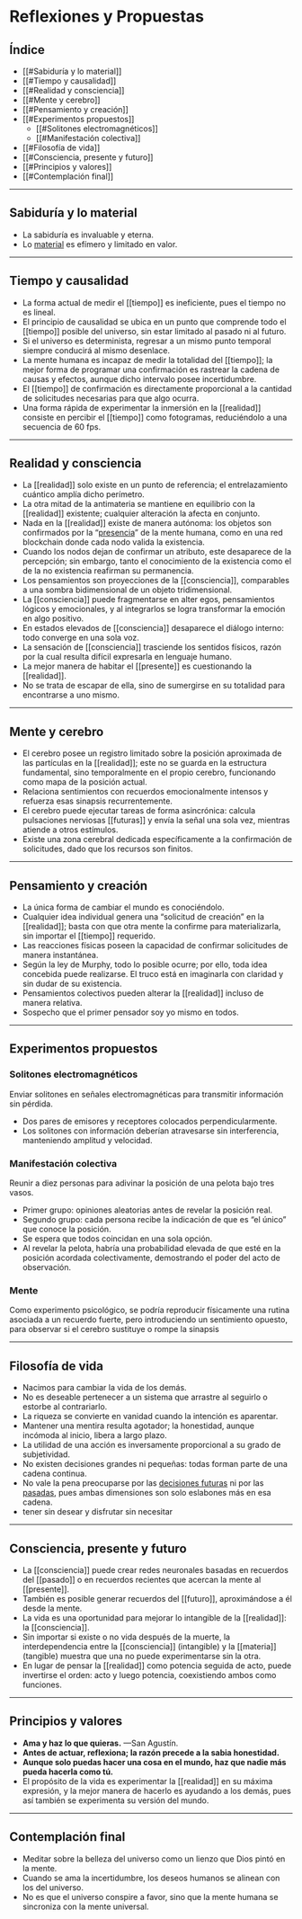 # Reflexiones y Propuestas

## Índice

- [[#Sabiduría y lo material]]  
- [[#Tiempo y causalidad]]  
- [[#Realidad y consciencia]]  
- [[#Mente y cerebro]]  
- [[#Pensamiento y creación]]  
- [[#Experimentos propuestos]]  
  - [[#Solitones electromagnéticos]]  
  - [[#Manifestación colectiva]]  
- [[#Filosofía de vida]]  
- [[#Consciencia, presente y futuro]]  
- [[#Principios y valores]] 
- [[#Contemplación final]]  

---

## Sabiduría y lo material  

- La sabiduría es invaluable y eterna.  
- Lo [material](materia) es efímero y limitado en valor.  

---

## Tiempo y causalidad  

- La forma actual de medir el [[tiempo]] es ineficiente, pues el tiempo no es lineal.  
- El principio de causalidad se ubica en un punto que comprende todo el [[tiempo]] posible del universo, sin estar limitado al pasado ni al futuro.  
- Si el universo es determinista, regresar a un mismo punto temporal siempre conducirá al mismo desenlace.  
- La mente humana es incapaz de medir la totalidad del [[tiempo]]; la mejor forma de programar una confirmación es rastrear la cadena de causas y efectos, aunque dicho intervalo posee incertidumbre.  
- El [[tiempo]] de confirmación es directamente proporcional a la cantidad de solicitudes necesarias para que algo ocurra.  
- Una forma rápida de experimentar la inmersión en la [[realidad]] consiste en percibir el [[tiempo]] como fotogramas, reduciéndolo a una secuencia de 60 fps.  

---

## Realidad y consciencia  

- La [[realidad]] solo existe en un punto de referencia; el entrelazamiento cuántico amplía dicho perímetro.  
- La otra mitad de la antimateria se mantiene en equilibrio con la [[realidad]] existente; cualquier alteración la afecta en conjunto.  
- Nada en la [[realidad]] existe de manera autónoma: los objetos son confirmados por la “[presencia](presente)” de la mente humana, como en una red blockchain donde cada nodo valida la existencia.  
- Cuando los nodos dejan de confirmar un atributo, este desaparece de la percepción; sin embargo, tanto el conocimiento de la existencia como el de la no existencia reafirman su permanencia.  
- Los pensamientos son proyecciones de la [[consciencia]], comparables a una sombra bidimensional de un objeto tridimensional.  
- La [[consciencia]] puede fragmentarse en alter egos, pensamientos lógicos y emocionales, y al integrarlos se logra transformar la emoción en algo positivo.  
- En estados elevados de [[consciencia]] desaparece el diálogo interno: todo converge en una sola voz.  
- La sensación de [[consciencia]] trasciende los sentidos físicos, razón por la cual resulta difícil expresarla en lenguaje humano.  
- La mejor manera de habitar el [[presente]] es cuestionando la [[realidad]].  
- No se trata de escapar de ella, sino de sumergirse en su totalidad para encontrarse a uno mismo.  

---

## Mente y cerebro  

- El cerebro posee un registro limitado sobre la posición aproximada de las partículas en la [[realidad]]; este no se guarda en la estructura fundamental, sino temporalmente en el propio cerebro, funcionando como mapa de la posición actual.  
- Relaciona sentimientos con recuerdos emocionalmente intensos y refuerza esas sinapsis recurrentemente.    
- El cerebro puede ejecutar tareas de forma asincrónica: calcula pulsaciones nerviosas [[futuras]] y envía la señal una sola vez, mientras atiende a otros estímulos.  
- Existe una zona cerebral dedicada específicamente a la confirmación de solicitudes, dado que los recursos son finitos.  

---

## Pensamiento y creación  

- La única forma de cambiar el mundo es conociéndolo.  
- Cualquier idea individual genera una “solicitud de creación” en la [[realidad]]; basta con que otra mente la confirme para materializarla, sin importar el [[tiempo]] requerido.  
- Las reacciones físicas poseen la capacidad de confirmar solicitudes de manera instantánea.  
- Según la ley de Murphy, todo lo posible ocurre; por ello, toda idea concebida puede realizarse. El truco está en imaginarla con claridad y sin dudar de su existencia.  
- Pensamientos colectivos pueden alterar la [[realidad]] incluso de manera relativa.  
- Sospecho que el primer pensador soy yo mismo en todos.  

---

## Experimentos propuestos  

### Solitones electromagnéticos  

Enviar solitones en señales electromagnéticas para transmitir información sin pérdida.  
- Dos pares de emisores y receptores colocados perpendicularmente.  
- Los solitones con información deberían atravesarse sin interferencia, manteniendo amplitud y velocidad.  

### Manifestación colectiva  

Reunir a diez personas para adivinar la posición de una pelota bajo tres vasos.  
- Primer grupo: opiniones aleatorias antes de revelar la posición real.  
- Segundo grupo: cada persona recibe la indicación de que es “el único” que conoce la posición.  
- Se espera que todos coincidan en una sola opción.  
- Al revelar la pelota, habría una probabilidad elevada de que esté en la posición acordada colectivamente, demostrando el poder del acto de observación. 

### Mente

Como experimento psicológico, se podría reproducir físicamente una rutina asociada a un recuerdo fuerte, pero introduciendo un sentimiento opuesto, para observar si el cerebro sustituye o rompe la sinapsis

---

## Filosofía de vida  

- Nacimos para cambiar la vida de los demás.  
- No es deseable pertenecer a un sistema que arrastre al seguirlo o estorbe al contrariarlo.  
- La riqueza se convierte en vanidad cuando la intención es aparentar.  
- Mantener una mentira resulta agotador; la honestidad, aunque incómoda al inicio, libera a largo plazo.  
- La utilidad de una acción es inversamente proporcional a su grado de subjetividad.  
- No existen decisiones grandes ni pequeñas: todas forman parte de una cadena continua.  
- No vale la pena preocuparse por las [decisiones futuras](futuro) ni por las [pasadas](pasado), pues ambas dimensiones son solo eslabones más en esa cadena.  
- tener sin desear y disfrutar sin necesitar

---

## Consciencia, presente y futuro  

- La [[consciencia]] puede crear redes neuronales basadas en recuerdos del [[pasado]] o en recuerdos recientes que acercan la mente al [[presente]].  
- También es posible generar recuerdos del [[futuro]], aproximándose a él desde la mente.  
- La vida es una oportunidad para mejorar lo intangible de la [[realidad]]: la [[consciencia]].  
- Sin importar si existe o no vida después de la muerte, la interdependencia entre la [[consciencia]] (intangible) y la [[materia]] (tangible) muestra que una no puede experimentarse sin la otra.  
- En lugar de pensar la [[realidad]] como potencia seguida de acto, puede invertirse el orden: acto y luego potencia, coexistiendo ambos como funciones.  

---

## Principios y valores  

- **Ama y haz lo que quieras.** —San Agustín.  
- **Antes de actuar, reflexiona; la razón precede a la sabia honestidad.**  
- **Aunque solo puedas hacer una cosa en el mundo, haz que nadie más pueda hacerla como tú.**  
- El propósito de la vida es experimentar la [[realidad]] en su máxima expresión, y la mejor manera de hacerlo es ayudando a los demás, pues así también se experimenta su versión del mundo.  

---

## Contemplación final  

- Meditar sobre la belleza del universo como un lienzo que Dios pintó en la mente.  
- Cuando se ama la incertidumbre, los deseos humanos se alinean con los del universo.  
- No es que el universo conspire a favor, sino que la mente humana se sincroniza con la mente universal.  

